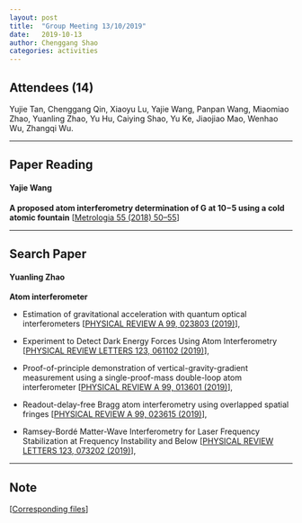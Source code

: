 ```yaml
---
layout: post
title:  "Group Meeting 13/10/2019"
date:   2019-10-13
author: Chenggang Shao
categories: activities
---
```


## Attendees (14)

Yujie Tan, Chenggang Qin, Xiaoyu Lu, Yajie Wang, Panpan Wang, Miaomiao Zhao, Yuanling Zhao, Yu Hu, Caiying Shao, Yu Ke, Jiaojiao Mao, Wenhao Wu, Zhangqi Wu.

---

## Paper Reading

#### Yajie Wang

**A proposed atom interferometry determination of G at 10−5 using a cold atomic fountain** 
[[Metrologia 55 (2018) 50–55](https://iopscience.iop.org/article/10.1088/1681-7575/aa8fd8/pdf)]

---

## Search Paper 

#### Yuanling Zhao

**Atom interferometer**

- Estimation of gravitational acceleration with quantum optical interferometers
[[PHYSICAL REVIEW A 99, 023803 (2019)](https://journals.aps.org/pra/abstract/10.1103/PhysRevA.99.023803)], 

- Experiment to Detect Dark Energy Forces Using Atom Interferometry
[[PHYSICAL REVIEW LETTERS 123, 061102 (2019)](https://journals.aps.org/prl/abstract/10.1103/PhysRevLett.123.061102)], 

- Proof-of-principle demonstration of vertical-gravity-gradient measurement using a single-proof-mass double-loop atom interferometer
[[PHYSICAL REVIEW A 99, 013601 (2019)](https://journals.aps.org/pra/abstract/10.1103/PhysRevA.99.013601)],

- Readout-delay-free Bragg atom interferometry using overlapped spatial fringes
[[PHYSICAL REVIEW A 99, 023615 (2019)](https://journals.aps.org/pra/abstract/10.1103/PhysRevA.99.023615)], 

- Ramsey-Bordé Matter-Wave Interferometry for Laser Frequency Stabilization at   Frequency Instability and Below
[[PHYSICAL REVIEW LETTERS 123, 073202 (2019)](https://journals.aps.org/prl/abstract/10.1103/PhysRevLett.123.073202)],


---


## Note

[[Corresponding files](https://mail.163.com/js6/main.jsp?sid=FABTcnArCrcSAwSWBXrrqIVMjXErgZSA&df=unknow#module=read.ReadModule%7C%7B%22area%22%3A%22normal%22%2C%22isThread%22%3Afalse%2C%22viewType%22%3A%22%22%2C%22id%22%3A%22201%3A1tbiyQoY0lQHGBUtTgAAs0%22%2C%22fid%22%3A1%7D)]
